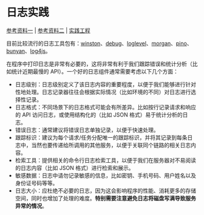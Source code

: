 # 日志实践

[参考资料一](https://github.com/goldbergyoni/nodebestpractices#-52-increase-transparency-using-smart-logging) | [参考资料二](https://github.com/goldbergyoni/nodebestpractices#-514-assign-a-transaction-id-to-each-log-statement) | [实践工程](https://github.com/fooins/insbiz/blob/main/src/libraries/logger.js)

目前比较流行的日志工具包有：[winston](https://www.npmjs.com/package/winston)、[debug](https://www.npmjs.com/package/debug)、[loglevel](https://www.npmjs.com/package/loglevel)、[morgan](https://www.npmjs.com/package/morgan)、[pino](https://www.npmjs.com/package/pino)、[bunyan](https://www.npmjs.com/package/bunyan)、[log4js](https://www.npmjs.com/package/log4js)。

在程序中打印日志是非常有必要的，这将非常有利于我们跟踪错误和统计分析（比如统计近期最慢的 API）。一个好的日志组件通常需要考虑以下几个方面：

- 日志级别：日志级别定义了该日志内容的重要程度，以便于我们能够进行针对性地处理。日志记录器往往会根据实际情况（比如环境的不同）对日志进行选择性记录。
- 日志格式：不同场景下的日志格式可能会有所差异。比如按行记录请求和响应的 API 访问日志，或使用结构化的（比如 JSON 格式）易于统计分析的日志。
- 错误日志：通常建议将错误日志单独记录，以便于快速处理。
- 跟踪标识：建议为每个请求/任务分配唯一的跟踪标识，并将其记录到每条日志中，当然也要传递给所调用的其他服务，以便于关联同个链路的相关日志内容。
- 检索工具：提供相关的命令行日志检索工具，以便于我们在服务器对不易阅读的日志内容（比如 JSON 格式）进行检索和展示。
- 敏感数据：日志中请勿记录敏感的信息，比如密钥、手机号码、用户姓名以及身份证号码等等。
- 日志大小：应杜绝不必要的日志，因为这会影响程序的性能、消耗更多的存储空间，同时也增加了处理的难度。**特别需要注意避免日志将磁盘写满导致服务异常的情况**。

